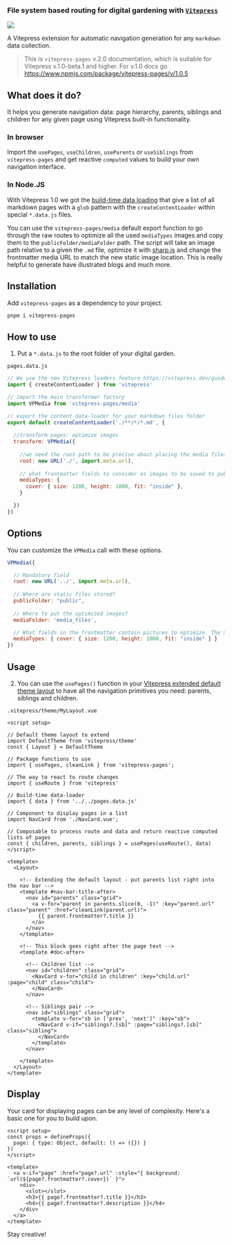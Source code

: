 ### File system based routing for digital gardening with [`Vitepress`](https://vitepress.vuejs.org/)

![](https://img.shields.io/npm/v/vitepress-pages?color=%23eee&style=for-the-badge)

A Vitepress extension for automatic navigation generation for any `markdown` data collection.

> This is `vitepress-pages` v.2.0 documentation, which is suitable for Vitepress v.1.0-beta.1 and higher. For v.1.0 docs go https://www.npmjs.com/package/vitepress-pages/v/1.0.5

## What does it do?

It helps you generate navigation data: page hierarchy, parents, siblings and children for any given page using Vitepress built-in functionality.

### In browser

Import the `usePages`, `useChildren`, `useParents` or `useSiblings` from `vitepress-pages` and get reactive `computed` values to build your own navigation interface.

### In Node.JS

With Vitepress 1.0 we got the [build-time data loading](https://vitepress.dev/guide/data-loading) that give a list of all markdown pages with a `glob` pattern with the `createContentLoader` within special `*.data.js` files.

You can use the `vitepress-pages/media` default export function to go through the raw routes to optimize all the used `mediaTypes` images and copy them to the `publicFolder/mediaFolder` path. The script will take an image path relative  to a given the `.md` file, optimize it with [sharp.js](https://github.com/lovell/sharp) and change the frontmatter media URL to match the new static image location. This is really helpful to generate have illustrated blogs and much more.

## Installation

Add `vitepress-pages` as a dependency to your project.

```bash
pnpm i vitepress-pages
```

## How to use

1. Put a `*.data.js` to the root folder of your digital garden.

`pages.data.js`

```js
// We use the new Vitepress loaders feature https://vitepress.dev/guide/data-loading
import { createContentLoader } from 'vitepress'

// import the main transformer factory
import VPMedia from 'vitepress-pages/media'

// export the content data-loader for your markdown files folder
export default createContentLoader('./**/*/*.md', {
  
  //transform pages: optimize images
  transform: VPMedia({
    
    //we need the root path to be precise about placing the media files
    root: new URL('./', import.meta.url),
    
    // what frontmatter fields to consider as images to be saved to public folder
    mediaTypes: {
      cover: { size: 1200, height: 1000, fit: "inside" },
    }

  })
})
```

## Options

You can customize the `VPMedia` call with these options.

```js
VPMedia({

  // Mandatory field
  root: new URL('../', import.meta.url),
  
  // Where are static files stored?
  publicFolder: "public",
  
  // Where to put the optimized images?
  mediaFolder: 'media_files',

  // What fields in the frontmatter contain pictures to optimize. The most useful are 'cover', 'icon', 'avatar', 'logo'. 
  mediaTypes: { cover: { size: 1200, height: 1000, fit: "inside" } }
})
```

## Usage

2. You can use the `usePages()` function in your [Vitepress extended default theme layout](https://vitepress.dev/guide/extending-default-theme#extending-the-default-theme) to have all the navigation primitives you need: parents, siblings and children.

`.vitepress/theme/MyLayout.vue`

```vue
<script setup>

// Default theme layout to extend
import DefaultTheme from 'vitepress/theme'
const { Layout } = DefaultTheme

// Package functions to use
import { usePages, cleanLink } from 'vitepress-pages';

// The way to react to route changes
import { useRoute } from 'vitepress'

// Build-time data-loader
import { data } from '../../pages.data.js'

// Component to display pages in a list
import NavCard from './NavCard.vue';

// Composable to process route and data and return reactive computed lists of pages
const { children, parents, siblings } = usePages(useRoute(), data)
</script>

<template>
  <Layout>
    
    <!-- Extending the default layout - put parents list right into the nav bar -->
    <template #nav-bar-title-after>
      <nav id="parents" class="grid">
        <a v-for="parent in parents.slice(0, -1)" :key="parent.url" class="parent" :href="cleanLink(parent.url)">
          {{ parent.frontmatter?.title }}
        </a>
      </nav>
    </template>

    <!-- This block goes right after the page text -->
    <template #doc-after>

      <!-- Children list -->
      <nav id="children" class="grid">
        <NavCard v-for="child in children" :key="child.url" :page="child" class="child">
        </NavCard>
      </nav>

      <!-- Siblings pair -->
      <nav id="siblings" class="grid">
        <template v-for="sb in ['prev', 'next']" :key="sb">
          <NavCard v-if="siblings?.[sb]" :page="siblings?.[sb]" class="sibling">
          </NavCard>
        </template>
      </nav>

    </template>
  </Layout>
</template>
```

## Display

Your card for displaying pages can be any level of complexity. Here's a basic one for you to build upon.

```vue
<script setup>
const props = defineProps({
  page: { type: Object, default: () => ({}) }
})
</script>

<template>
  <a v-if="page" :href="page?.url" :style="{ background: `url(${page?.frontmatter?.cover})` }">
    <div>
      <slot></slot>
      <h3>{{ page?.frontmatter?.title }}</h3>
      <h4>{{ page?.frontmatter?.description }}</h4>
    </div>
  </a>
</template>
```

Stay creative!
